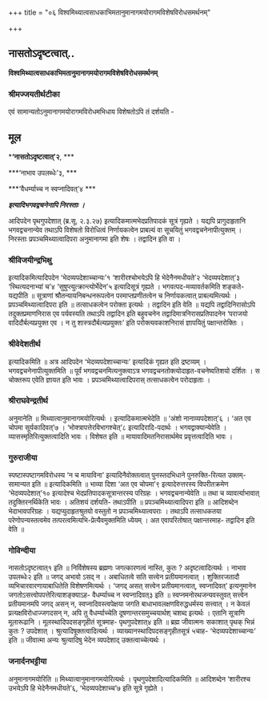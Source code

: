 +++
title = "०६ विश्वमिथ्यात्वसाधकाभिमतानुमानागमयोरागमविशेषविरोधसमर्थनम्"

+++


## नासतोऽदृष्टत्वात्..

**विश्वमिथ्यात्वसाधकाभिमतानुमानागमयोरागमविशेषविरोधसमर्थनम्**

### **श्रीमज्जयतीर्थटीका**

एवं सामान्यतोऽनुमानागमयोरागमविरोधमभिधाय विशेषतोऽपि तं दर्शयति -

## **मूल**

***‘नासतोऽदृष्टत्वात्’२**, ***

***‘नाभाव उपलब्धेः’३, ***

***‘वैधर्म्याच्च न स्वप्नादिवत्’४ ***

***इत्यादिभगवद्वचनेनापि निरस्ताः ।***

आदिपदेन पृथगुपदेशात् (ब्र.सू. २.३.२७) इत्यादिकमात्मभेदप्रतिपादकं सूत्रं गृह्यते । यद्यपि प्रागुदाहृतानि भगवद्वचनान्येव तथाऽपि विशेषतो विरोधित्वं निर्णायकत्वेन प्राबल्यं वा सूचयितुं भगवद्वचनेनापीत्युक्तम् । निरस्ताः प्रपञ्चमिथ्यात्वादिपरा अनुमानागमा इति शेषः । तद्वादिन इति वा ।

### **श्रीविजयीन्द्रभिक्षु**

इत्यादिकमित्यादिपदेन ‘भेदव्यपदेशाच्चान्यः’१ ‘शारीरश्चोभयेऽपि हि भेदेनैनमधीयते’२ ‘भेदव्यपदेशात्’३ ‘स्थित्यदनाभ्यां च’४ ‘सुषुप्त्युत्क्रान्त्योर्भेदेन’५ इत्यादिसूत्रं गृह्यते । भगवत्पद-मव्यावर्तकमिति शङ्कते- यद्यपीति ॥ सूत्राणां श्रौतन्यायनिबन्धनरूपत्वेन परमाप्तप्रणीतत्वेन च निर्णायकत्वात् प्राबल्यमित्यर्थः । प्रपञ्चमिथ्यात्वादिपरा इति ॥ तत्साधकत्वेन परोक्ता इत्यर्थः । तद्वादिन इति वेति ॥ यद्यपि तद्वादिनिरासोऽपि तदुक्तप्रमाणनिरास एव पर्यवस्यति तथाऽपि तद्वादिन इति बहुवचनेन तद्वादिमात्रनिरासप्रतिपादनेन ‘पराजयो वादिदौर्बल्यप्रयुक्त एव । न तु शास्त्रदौर्बल्यप्रयुक्तः’ इति परोक्त्यवकाशनिरासं ज्ञापयितुं पक्षान्तरोक्तिः ।

### **श्रीवेदेशतीर्थ**

इत्यादिकमिति ॥ अत्र आदिपदेन ‘भेदव्यपदेशाच्चान्यः’ इत्यादिकं गृह्यत इति द्रष्टव्यम् । भगवद्वचनेनापीत्युक्तमिति ॥ पूर्वं भगवद्वचनमित्यनुक्त्वाऽत्र भगवद्वचनतोक्त्योदाहृत-वचनेष्वतिशयो दर्शितः । स चोक्तरूप एवेति ज्ञायत इति भावः । प्रपञ्चमिथ्यात्वादिपरास् तत्साधकत्वेन परोदाहृताः ।

### **श्रीराघवेन्द्रतीर्थ**

अनुमानेति ॥ मिथ्यात्वानुमानागमयोरित्यर्थः । इत्यादिकमात्मभेदेति ॥ ‘अंशो नानाव्यपदेशात्’६ । ‘अत एव चोपमा सूर्यकादिवत्’७ । ‘भोक्त्रापत्तेरविभागश्चेत्’८ इत्यादिरादि-पदार्थः । भगवद्वाक्यान्येवेति । व्यासस्मृतिरित्युक्तत्वादिति भावः । विशेषत इति ॥ मायावादिमतनिरासार्थमेव प्रवृत्तत्वादिति भावः ।

### **गुरुराजीया**

स्पष्टास्पष्टागमविरोधस्य ‘न च मायाविना’ इत्यादिनैवोक्तत्वात् पुनस्तदभिधाने पुनरुक्ति-रित्यत उक्तम्- सामान्यत इति ॥ इत्यादिकमिति ॥ भाव्या दिशा ‘अत एव चोपमा’९ इत्यादेरुत्तरस्य विपरीतक्रमेण ‘भेदव्यपदेशात्’१० इत्यादेश्च भेदप्रतिपादकसूत्रान्तरस्य परिग्रहः । भगवद्वचनान्येवेति ॥ तथा च व्यावर्त्याभावात् तदुक्तिरनर्थिकेति भावः । अतिशयं दर्शयति- तथाऽपीति ॥ प्रपञ्चमिथ्यात्वादिपरा इति ॥ आदिशब्देन भेदाभावपरिग्रहः । यद्यप्युदाहृतश्रुतयो वस्तुतो न प्रपञ्चमिथ्यात्वपराः । तथाऽपि तत्साधकतया परेणोपन्यस्तत्वमेव तत्परत्वमित्यभि-प्रेत्यैवमुक्तमिति ध्येयम् । अत एवापरितोषात् पक्षान्तरमाह- तद्वादिन इति वेति ॥

### **गोविन्दीया**

नासतोऽदृष्टत्वात्१ इति ॥ निर्विशेषस्य ब्रह्मणः जगत्कारणत्वं नास्ति, कुतः ? अदृष्टत्वादित्यर्थः । नाभाव उपलब्धेः२ इति ॥ जगद् अभावो ऽसद् न । अबाधितत्वे सति सत्त्वेन प्रतीयमानत्वात् । शुक्तिरजतादौ व्यभिचारवारणायाबाधितेति विशेषणमित्यर्थः । ‘जगद् असत् सत्त्वेन प्रतीयमानत्वात्, स्वप्नादिवत्’ इत्यनुमानेन जगतोऽसत्त्वोपपत्तेरित्याशङ्क्याऽह- वैधर्म्याच्च न स्वप्नादिवत्३ इति ॥ स्वप्नमनोरथजन्यवस्तुवत् सत्त्वेन प्रतीयमानमपि जगद् असन् न, स्वप्नादिवस्त्वपेक्षया जगति बाधाभावलक्षणविरुद्धधर्मस्य सत्त्वात् । न केवलं प्रत्यक्षविरोधाज्जगदसन् न, अपि तु वैधर्म्याच्चेति दूषणान्तरसमुच्चयार्थश् चशब्द इत्यर्थः । एतानि सूत्राणि मूलारूढानि । मूलस्थादिपदसङ्गृहीतं सूत्रमाह- पृथगुपदेशात्४ इति ॥ ब्रह्म जीवात्मनः सकाशात् पृथक् भिन्नं कुतः ? उपदेशात् । श्रुत्यादिषूक्तत्वादित्यर्थः । व्याख्यानस्थादिपदसङ्गृहीतसूत्रं ५चाह- ‘भेदव्यपदेशाच्चान्यः’ इति ॥ जीवात्मा अन्यः श्रुत्यादिषु भेदेन व्यपदेशाद् उक्तत्वाच्चेत्यर्थः ।

### **जनार्दनभट्टीया**

अनुमानागमयोरिति ॥ मिथ्यात्वानुमानागमयोरित्यर्थः । पृथगुपदेशादित्यादिकमिति ॥ आदिशब्देन ‘शारीरश्च उभयेऽपि हि भेदेनैनमधीयते’६, ‘भेदव्यपदेशाच्च’७ इति सूत्रे गृह्येते ।

